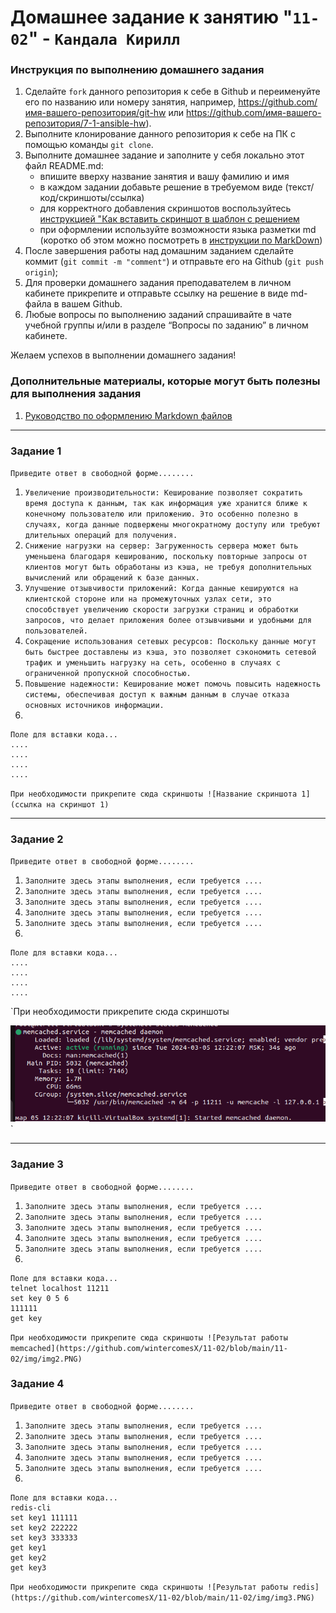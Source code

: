# Домашнее задание к занятию "`11-02`" - `Кандала Кирилл`


### Инструкция по выполнению домашнего задания

   1. Сделайте `fork` данного репозитория к себе в Github и переименуйте его по названию или номеру занятия, например, https://github.com/имя-вашего-репозитория/git-hw или  https://github.com/имя-вашего-репозитория/7-1-ansible-hw).
   2. Выполните клонирование данного репозитория к себе на ПК с помощью команды `git clone`.
   3. Выполните домашнее задание и заполните у себя локально этот файл README.md:
      - впишите вверху название занятия и вашу фамилию и имя
      - в каждом задании добавьте решение в требуемом виде (текст/код/скриншоты/ссылка)
      - для корректного добавления скриншотов воспользуйтесь [инструкцией "Как вставить скриншот в шаблон с решением](https://github.com/netology-code/sys-pattern-homework/blob/main/screen-instruction.md)
      - при оформлении используйте возможности языка разметки md (коротко об этом можно посмотреть в [инструкции  по MarkDown](https://github.com/netology-code/sys-pattern-homework/blob/main/md-instruction.md))
   4. После завершения работы над домашним заданием сделайте коммит (`git commit -m "comment"`) и отправьте его на Github (`git push origin`);
   5. Для проверки домашнего задания преподавателем в личном кабинете прикрепите и отправьте ссылку на решение в виде md-файла в вашем Github.
   6. Любые вопросы по выполнению заданий спрашивайте в чате учебной группы и/или в разделе “Вопросы по заданию” в личном кабинете.
   
Желаем успехов в выполнении домашнего задания!
   
### Дополнительные материалы, которые могут быть полезны для выполнения задания

1. [Руководство по оформлению Markdown файлов](https://gist.github.com/Jekins/2bf2d0638163f1294637#Code)

---

### Задание 1

`Приведите ответ в свободной форме........`

1. `Увеличение производительности: Кеширование позволяет сократить время доступа к данным, так как информация уже хранится ближе к конечному пользователю или приложению. Это особенно полезно в случаях, когда данные подвержены многократному доступу или требуют длительных операций для получения.`
2. `Снижение нагрузки на сервер: Загруженность сервера может быть уменьшена благодаря кешированию, поскольку повторные запросы от клиентов могут быть обработаны из кэша, не требуя дополнительных вычислений или обращений к базе данных.`
3. `Улучшение отзывчивости приложений: Когда данные кешируются на клиентской стороне или на промежуточных узлах сети, это способствует увеличению скорости загрузки страниц и обработки запросов, что делает приложения более отзывчивыми и удобными для пользователей.`
4. `Сокращение использования сетевых ресурсов: Поскольку данные могут быть быстрее доставлены из кэша, это позволяет сэкономить сетевой трафик и уменьшить нагрузку на сеть, особенно в случаях с ограниченной пропускной способностью.`
5. `Повышение надежности: Кеширование может помочь повысить надежность системы, обеспечивая доступ к важным данным в случае отказа основных источников информации.`
6. 

```
Поле для вставки кода...
....
....
....
....
```

`При необходимости прикрепитe сюда скриншоты
![Название скриншота 1](ссылка на скриншот 1)`


---

### Задание 2

`Приведите ответ в свободной форме........`

1. `Заполните здесь этапы выполнения, если требуется ....`
2. `Заполните здесь этапы выполнения, если требуется ....`
3. `Заполните здесь этапы выполнения, если требуется ....`
4. `Заполните здесь этапы выполнения, если требуется ....`
5. `Заполните здесь этапы выполнения, если требуется ....`
6. 

```
Поле для вставки кода...
....
....
....
....
```

`При необходимости прикрепитe сюда скриншоты

![Работа memcached](https://github.com/wintercomesX/11-02/blob/main/11-02/img/img1.PNG)`


---

### Задание 3

`Приведите ответ в свободной форме........`

1. `Заполните здесь этапы выполнения, если требуется ....`
2. `Заполните здесь этапы выполнения, если требуется ....`
3. `Заполните здесь этапы выполнения, если требуется ....`
4. `Заполните здесь этапы выполнения, если требуется ....`
5. `Заполните здесь этапы выполнения, если требуется ....`
6. 

```
Поле для вставки кода...
telnet localhost 11211
set key 0 5 6
111111
get key
```

`При необходимости прикрепитe сюда скриншоты
![Результат работы memcached](https://github.com/wintercomesX/11-02/blob/main/11-02/img/img2.PNG)`

### Задание 4

`Приведите ответ в свободной форме........`

1. `Заполните здесь этапы выполнения, если требуется ....`
2. `Заполните здесь этапы выполнения, если требуется ....`
3. `Заполните здесь этапы выполнения, если требуется ....`
4. `Заполните здесь этапы выполнения, если требуется ....`
5. `Заполните здесь этапы выполнения, если требуется ....`
6. 

```
Поле для вставки кода...
redis-cli
set key1 111111
set key2 222222
set key3 333333
get key1
get key2
get key3
```

`При необходимости прикрепитe сюда скриншоты
![Результат работы redis](https://github.com/wintercomesX/11-02/blob/main/11-02/img/img3.PNG)`
